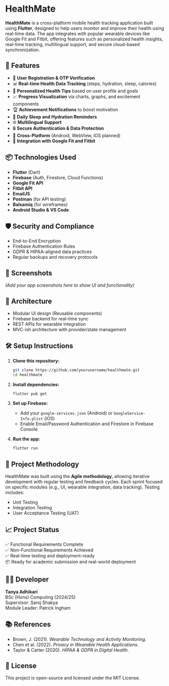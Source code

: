 
# HealthMate

**HealthMate** is a cross-platform mobile health tracking application built using **Flutter**, designed to help users monitor and improve their health using real-time data. The app integrates with popular wearable devices like Google Fit and Fitbit, offering features such as personalized health insights, real-time tracking, multilingual support, and secure cloud-based synchronization.

## 🚀 Features

- 🔐 **User Registration & OTP Verification**
- 📊 **Real-time Health Data Tracking** (steps, hydration, sleep, calories)
- 🎯 **Personalized Health Tips** based on user profile and goals
- 📈 **Progress Visualization** via charts, graphs, and excitement components
- 🏆 **Achievement Notifications** to boost motivation
- 🔔 **Daily Sleep and Hydration Reminders**
- 🌐 **Multilingual Support**
- 🔒 **Secure Authentication & Data Protection**
- 📱 **Cross-Platform** (Android, WebView, iOS planned)
- 🔄 **Integration with Google Fit and Fitbit**

## 📦 Technologies Used

- **Flutter** (Dart)
- **Firebase** (Auth, Firestore, Cloud Functions)
- **Google Fit API**
- **Fitbit API**
- **EmailJS**
- **Postman** (for API testing)
- **Balsamiq** (for wireframes)
- **Android Studio & VS Code**

## 🛡️ Security and Compliance

- End-to-End Encryption
- Firebase Authentication Rules
- GDPR & HIPAA-aligned data practices
- Regular backups and recovery protocols

## 📸 Screenshots

*(Add your app screenshots here to show UI and functionality)*

## 🧠 Architecture

- Modular UI design (Reusable components)
- Firebase backend for real-time sync
- REST APIs for wearable integration
- MVC-ish architecture with provider/state management

## 🛠️ Setup Instructions

1. **Clone this repository:**
   ```bash
   git clone https://github.com/yourusername/healthmate.git
   cd healthmate
   ```

2. **Install dependencies:**
   ```bash
   flutter pub get
   ```

3. **Set up Firebase:**
   - Add your `google-services.json` (Android) or `GoogleService-Info.plist` (iOS)
   - Enable Email/Password Authentication and Firestore in Firebase Console

4. **Run the app:**
   ```bash
   flutter run
   ```

## 📅 Project Methodology

HealthMate was built using the **Agile methodology**, allowing iterative development with regular testing and feedback cycles. Each sprint focused on specific modules (e.g., UI, wearable integration, data tracking). Testing includes:
- Unit Testing
- Integration Testing
- User Acceptance Testing (UAT)

## 📈 Project Status

✅ Functional Requirements Complete  
✅ Non-Functional Requirements Achieved  
✅ Real-time testing and deployment-ready  
📦 Ready for academic submission and real-world deployment  

## 👩‍💻 Developer

**Tanya Adhikari**  
BSc (Hons) Computing (2024/25)  
Supervisor: Saroj Shakya  
Module Leader: Patrick Ingham

## 📚 References

- Brown, J. (2021). *Wearable Technology and Activity Monitoring*.  
- Chen et al. (2022). *Privacy in Wearable Health Applications*.  
- Taylor & Carter (2020). *HIPAA & GDPR in Digital Health*.

## 📜 License

This project is open-source and licensed under the MIT License.

